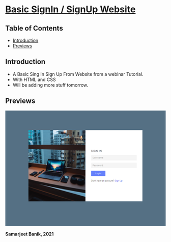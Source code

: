 # [Basic SignIn / SignUp Website](https://warmachine028.github.io/Form-Samarjeet-Banik/)

## Table of Contents

- [Introduction](#introduction)
- [Previews](#previews)

## Introduction

- A Basic Sing In Sign Up From Website from a webinar Tutorial.
- With HTML and CSS
- Will be adding more stuff tomorrow.

## Previews

![Preview](preview/preview.png)



**Samarjeet Banik, 2021**

